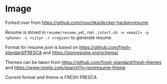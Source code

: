 # Image

Forked over from https://github.com/nouchka/docker-hackmyresume

Resume is stored in `resume/resume.yml`, run `./start.sh -e <email> -p <phone> -c <city> -r <region>` to generate resume

Format for resume.json is based on https://github.com/fresh-standard/FRESCA and https://jsonresume.org/schema/

Themes can be taken from https://github.com/fresh-standard/fresh-themes and https://www.npmjs.com/search?q=jsonresume-theme

Current format and theme is FRESH FRESCA 
